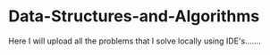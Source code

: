 # Data-Structures-and-Algorithms
Here I will upload all the problems that I solve locally using IDE's.......
